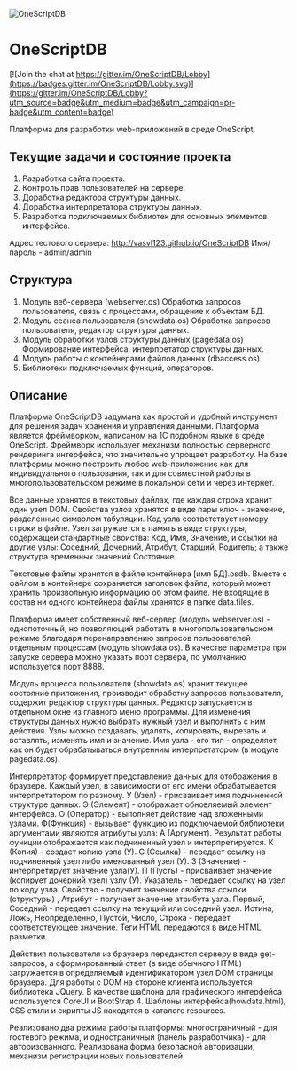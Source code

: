 ![OneScriptDB](https://github.com/vasvl123/OneScriptDB/blob/master/resource/osdb.png "OneScriptDB")

# OneScriptDB

[![Join the chat at https://gitter.im/OneScriptDB/Lobby](https://badges.gitter.im/OneScriptDB/Lobby.svg)](https://gitter.im/OneScriptDB/Lobby?utm_source=badge&utm_medium=badge&utm_campaign=pr-badge&utm_content=badge)

Платформа для разработки web-приложений в среде OneScript.

## Текущие задачи и состояние проекта

1. Разработка сайта проекта.
2. Контроль прав пользователей на сервере.
3. Доработка редактора структуры данных.
4. Доработка интерпретатора структуры данных.
5. Разработка подключаемых библиотек для основных элементов интерфейса.

Адрес тестового сервера: http://vasvl123.github.io/OneScriptDB Имя/пароль - admin/admin

## Структура

1. Модуль веб-сервера (webserver.os) Обработка запросов пользователя, связь с процессами, обращение к объектам БД.
2. Модуль сеанса пользователя (showdata.os) Обработка запросов пользователя, редактор структуры данных.
3. Модуль обработки узлов структуры данных (pagedata.os) Формирование интерфейса, интерпретатор структуры данных.
4. Модуль работы с контейнерами файлов данных (dbaccess.os)
5. Библиотеки подключаемых функций, операторов.


## Описание

Платформа OneScriptDB задумана как простой и удобный инструмент для решения задач хранения и управления данными. Платформа является фреймворком, написаном на 1С подобном языке в среде OneScript. Фреймворк использует механизм полностью серверного рендеринга интерфейса, что значительно упрощает разработку. На базе платформы можно построить любое web-приложение как для индивидуального пользования, так и для совместной работы в многопользовательском режиме в локальной сети и через интернет.

Все данные хранятся в текстовых файлах, где каждая строка хранит один узел DOM. Свойства узлов хранятся в виде пары ключ - значение, разделенные символом табуляции. Код узла соответствует номеру строки в файле. Узел загружается в память в виде структуры, содержащей стандартные свойства: Код, Имя, Значение, и ссылки на другие узлы: Соседний, Дочерний, Атрибут, Старший, Родитель; а также структура временных значений Состояние.

Текстовые файлы хранятся в файле контейнера [имя БД].osdb. Вместе с файлом в контейнере сохраняется заголовок файла, который может хранить произвольную информацию об этом файле. Не входящие в состав ни одного контейнера файлы хранятся в папке data\.files.

Платформа имеет собственный веб-сервер (модуль webserver.os) - однопоточный, но позволяющий работать в многопользовательском режиме благодаря перенаправлению запросов пользователей отдельным процессам (модуль showdata.os). В качестве параметра при запуске сервера можно указать порт сервера, по умолчанию используется порт 8888.

Модуль процесса пользователя (showdata.os) хранит текущее состояние приложения, производит обработку запросов пользователя, содержит редактор структуры данных. Редактор запускается в отдельном окне из главного меню программы. Для изменения структуры данных нужно выбрать нужный узел и выполнить с ним действия. Узлы можно создавать, удалять, копировать, вырезать и вставлять, изменять имя и значение. Имя узла - его тип - определяет, как он будет обрабатываться внутренним интерпретатором (в модуле pagedata.os).

Интерпретатор формирует представление данных для отображения в браузере. Каждый узел, в зависимости от его имени обрабатывается интерпретатором по разному. У (Узел) - присваивает имя подчиненной структуре данных. Э (Элемент) - отображает обновляемый элемент интерфейса. О (Оператор) - выполняет действие над вложенными узлами. Ф(Функция) - вызывает функцию из подключаемой библиотеки, аргументами являются атрибуты узла: А (Аргумент). Результат работы функции отображается как подчиненный узел и интерпретируется. К (Копия) - создает копию узла (У). С (Ссылка) - передает ссылку на подчиненный узел либо именованный узел (У). З (Значение) - интерпретирует значение узла(У). П (Пусть) - присваивает значение (копирует дочерний узел) узлу (У). Указатель - передает ссылку на узел по коду узла. Свойство - получает значение свойства ссылки (структуры) , Атрибут - получает значение атрибута узла. Первый, Соседний - передает ссылку на текущий или соседний узел. Истина, Ложь, Неопределенно, Пустой, Число, Строка - передает соответствующее значение. Теги HTML передаются в виде HTML разметки.

Действия пользователя из браузера передаются серверу в виде get-запросов, а сформированный ответ (в виде обычного HTML) загружается в определяемый идентификатором узел DOM страницы браузера. Для работы с DOM на стороне клиента используется библиотека JQuery. В качестве шаблона для графического интерфейса используется CoreUI и BootStrap 4. Шаблоны интерфейса(howdata.html), CSS стили и скрипты JS находятся в каталоге resources.

Реализовано два режима работы платформы: многостраничный - для гостевого режима, и одностраничный (панель разработчика) - для авторизованного. Реализована форма безопасной авторизации, механизм регистрации новых пользователей.
